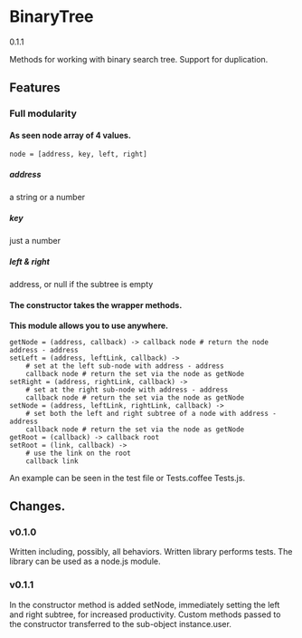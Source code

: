 # BinaryTree
0.1.1

Methods for working with binary search tree. Support for duplication.

## Features
### Full modularity
#### As seen node array of 4 values.
`node = [address, key, left, right]`
##### address
a string or a number
##### key
just a number
##### left & right
address, or null if the subtree is empty

#### The constructor takes the wrapper methods.
**This module allows you to use anywhere.**
```
getNode = (address, callback) -> callback node # return the node address - address
setLeft = (address, leftLink, callback) ->
	# set at the left sub-node with address - address
	callback node # return the set via the node as getNode
setRight = (address, rightLink, callback) ->
	# set at the right sub-node with address - address
	callback node # return the set via the node as getNode
setNode = (address, leftLink, rightLink, callback) ->
	# set both the left and right subtree of a node with address - address
	callback node # return the set via the node as getNode
getRoot = (callback) -> callback root
setRoot = (link, callback) ->
	# use the link on the root
	callback link
```
An example can be seen in the test file or Tests.coffee Tests.js.

## Changes.
### v0.1.0
Written including, possibly, all behaviors.
Written library performs tests.
The library can be used as a node.js module.

### v0.1.1
In the constructor method is added setNode, immediately setting the left and right subtree, for increased productivity.
Custom methods passed to the constructor transferred to the sub-object instance.user.
